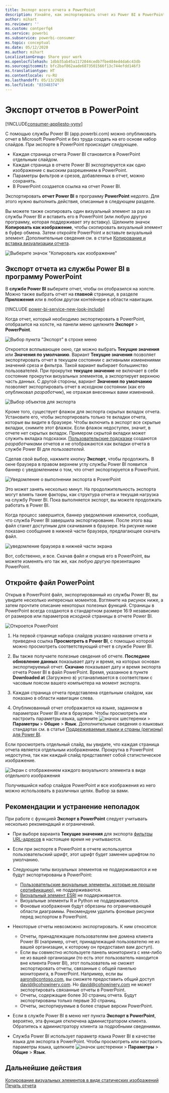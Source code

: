 ```yaml
---
title: Экспорт всего отчета в PowerPoint
description: Узнайте, как экспортировать отчет из Power BI в PowerPoint.
author: mihart
ms.reviewer: ''
ms.custom: contperfq4
ms.service: powerbi
ms.subservice: powerbi-consumer
ms.topic: conceptual
ms.date: 05/12/2020
ms.author: mihart
LocalizationGroup: Share your work
ms.openlocfilehash: 1dbb35ab45a1172044cedb7fbe484ed4da6c43db
ms.sourcegitcommit: bfc2baf862aade6873501566f13c744efdd146f3
ms.translationtype: HT
ms.contentlocale: ru-RU
ms.lasthandoff: 05/13/2020
ms.locfileid: "83348374"
---
```

# <a name="export-reports-to-powerpoint"></a>Экспорт отчетов в PowerPoint

[!INCLUDE[consumer-appliesto-yyny](../includes/consumer-appliesto-yyny.md)]


С помощью службы Power BI (app.powerbi.com) можно опубликовать отчет в Microsoft PowerPoint и без труда создать на его основе набор слайдов. При экспорте в PowerPoint происходит следующее.

* Каждая страница отчета Power BI становится в PowerPoint отдельным слайдом.
* Каждая страница в отчете Power BI экспортируется как одно изображение с высоким разрешением в PowerPoint.
* Параметры фильтров и срезов, добавленных в отчет, можно сохранять.
* В PowerPoint создается ссылка на отчет Power BI.

Экспортировать **отчет Power BI** в программу **PowerPoint** недолго. Для этого нужно выполнить действия, описанные в следующем разделе.

Вы можете также скопировать один визуальный элемент за раз из службы Power BI и вставить его в PowerPoint (или любую другую программу, которая поддерживает эту вставку). Щелкните значок **Копировать как изображение**, чтобы скопировать визуальный элемент в буфер обмена. Затем откройте PowerPoint и вставьте визуальный элемент. Дополнительные сведения см. в статье [Копирование и вставка визуализации отчета](../power-bi-visualization-copy-paste.md).

![Выберите значок "Копировать как изображение"](media/end-user-powerpoint/power-bi-copy.png)

## <a name="export-your-power-bi-report-to-powerpoint"></a>Экспорт отчета из службы Power BI в программу PowerPoint
В **службе Power BI** выберите отчет, чтобы он отобразился на холсте. Можно также выбрать отчет на **главной** странице, в разделе **Приложения** или в любом другом контейнере в области навигации.

[!INCLUDE [power-bi-service-new-look-include](../includes/power-bi-service-new-look-include.md)]

Когда отчет, который необходимо экспортировать в PowerPoint, отобразится на холсте, на панели меню щелкните **Экспорт** > **PowerPoint**.

![Выбор пункта "Экспорт" в строке меню](media/end-user-powerpoint/power-bi-export.png)

Откроется всплывающее окно, где можно выбрать **Текущие значения** или **Значения по умолчанию**. Вариант **Текущие значения** позволяет экспортировать отчет в текущем состоянии с активными изменениями значений среза и фильтра.  Такой вариант выбирает большинство пользователей. При прокрутке **текущее значение** не включает в себя состояние прокрутки визуальных элементов, а экспортирует верхнюю часть данных. С другой стороны, вариант **Значения по умолчанию** позволяет экспортировать отчет в исходном состоянии (как его опубликовал *разработчик*), не отражая внесенных вами изменений.

![Выбор объектов для экспорта](media/end-user-powerpoint/power-bi-current-values.png)
 
Кроме того, существует флажок для экспорта скрытых вкладок отчета. Установите его, чтобы экспортировать только те вкладки отчета, которые вы видите в браузере. Чтобы включить в экспорт все скрытые вкладки, снимите этот флажок. Если флажок недоступен, значит, в отчете нет скрытых вкладок. Примером скрытой вкладки может служить вкладка подсказки. [Пользовательские подсказки](../create-reports/desktop-tooltips.md) создаются *разработчиками* отчетов и не отображаются как вкладки отчета в службе Power BI для *пользователей*. 

Сделав свой выбор, нажмите кнопку **Экспорт**, чтобы продолжить. В окне браузера в правом верхнем углу службы Power BI появится баннер с уведомлением о том, что отчет экспортируется в PowerPoint. 



![Уведомление о выполнении экспорта в PowerPoint](media/end-user-powerpoint/power-bi-export-progress.png)

Это может занять несколько минут. На продолжительность экспорта могут влиять такие факторы, как структура отчета и текущая нагрузка на службу Power BI. Пока выполняется экспорт, вы можете продолжать работать в Power BI.

Когда процесс завершится, баннер уведомления изменится, сообщая, что служба Power BI завершила экспортирование. После этого ваш файл станет доступным для скачивания в браузере. На рисунке ниже показано сообщение в нижней части браузера, предлагающее скачать файл.

![уведомление браузера в нижней части экрана](media/end-user-powerpoint/power-bi-browsers.png)

Вот, собственно, и все. Скачав файл и открыв его в PowerPoint, вы можете изменять его так же, как любую другую презентацию PowerPoint.

## <a name="open-the-powerpoint-file"></a>Откройте файл PowerPoint
Открыв в PowerPoint файл, экспортированный из службы Power BI, вы увидите несколько интересных моментов. Взгляните на рисунок ниже, а затем прочтите описание некоторых полезных функций. Страницы в PowerPoint всегда создаются в стандартном размере 16:9 независимо от размеров или параметров исходной страницы в отчете Power BI.

![Откроется PowerPoint](media/end-user-powerpoint/power-bi-powerpoint-numbered.png)

1. На первой странице набора слайдов указано название отчета и приведена ссылка **Просмотреть в Power BI**, с помощью которой можно просмотреть соответствующий отчет в службе Power BI.
2. Вы также получаете полезные сведения об отчете. **Последнее обновление данных** показывает дату и время, на которых основан экспортируемый отчет. **Скачано** показывает дату и время экспорта отчета Power BI в файл PowerPoint. Время, указанное в пункте **Downloaded at** (Загружено в) устанавливается в соответствии с часовым поясом вашего компьютера на момент экспорта.


3. Каждая страница отчета представлена отдельным слайдом, как показано в области навигации слева. 
4. Опубликованный отчет отображается на языке, заданном в параметрах Power BI или в браузере. Чтобы просмотреть или настроить параметры языка, щелкните ![значок шестеренки](media/end-user-powerpoint/power-bi-settings-icon.png) > **Параметры** > **Общие** > **Язык**. Дополнительные сведения о языковых стандартах см. в статье [Поддерживаемые языки и страны (регионы) для Power BI](../fundamentals/supported-languages-countries-regions.md).


Если просмотреть отдельный слайд, вы увидите, что каждая страница отчета является отдельным изображением. Прокрутка в PowerPoint недоступна, так как каждый слайд представляет собой статистическое изображение.

![Экран с отображением каждого визуального элемента в виде отдельного изображения](media/end-user-powerpoint/power-bi-images.png)

Получившийся набор слайдов PowerPoint и все изображения из него можно использовать в различных целях. Выбор за вами.

## <a name="considerations-and-troubleshooting"></a>Рекомендации и устранение неполадок
При работе с функцией **Экспорт в PowerPoint** следует учитывать несколько рекомендаций и ограничений.
 

* При выборе варианта **Текущие значения** для экспорта [фильтры URL-адресов](../service-url-filters.md) в настоящее время не учитываются.

* Если при экспорте в PowerPoint в отчете используется пользовательский шрифт, этот шрифт будет заменен шрифтом по умолчанию.

* Следующие типы визуальных элементов не поддерживаются и не будут экспортированы в PowerPoint:
   - [Пользовательские визуальные элементы, которые не прошли сертификацию](../developer/power-bi-custom-visuals-certified.md)), не поддерживаются. 
   - [Визуальный элемент ESRI](../visuals/power-bi-visualizations-arcgis.md) не поддерживается.
   - Визуальные элементы R и Python не поддерживаются.
   - Фоновые изображения будут обрезаны по ограничивающей области диаграммы. Рекомендуем удалить фоновые рисунки перед экспортом в PowerPoint.

* Некоторые отчеты невозможно экспортировать. К ним относятся:
    - Отчеты, принадлежащие пользователям вне домена клиента Power BI (например, отчет, принадлежащий пользователю не из вашей организации, к которому он предоставил вам доступ).
    - Если вы совместно используете панель мониторинга с кем-либо не из вашей организации (то есть этот пользователь находится вне клиента Power BI), этот пользователь не сможет экспортировать отчеты, связанные с общей панелью мониторинга, в PowerPoint. Например, если вы aaron@contoso.com, вы сможете предоставить общий доступ david@cohowinery.com. Но david@cohowinery.com не может экспортировать связанные отчеты в PowerPoint.
    - Отчеты, содержащие более 30 страниц отчета. Будут экспортированы только первые 30 страниц.
    - Отчеты, экспортируемые в более старые версии PowerPoint.

* Если в службе Power BI в меню нет пункта **Экспорт в PowerPoint**, вероятно, эта функция отключена администратором клиента. Обратитесь к администратору клиента за подробными сведениями.
* Служба Power BI использует параметр языка Power BI в качестве языка для экспорта в PowerPoint. Чтобы просмотреть или настроить параметры языка, щелкните ![значок шестеренки](media/end-user-powerpoint/power-bi-settings-icon.png) > **Параметры** > **Общие** > **Язык**.



## <a name="next-steps"></a>Дальнейшие действия
[Копирование визуальных элементов в виде статических изображений](../power-bi-visualization-copy-paste.md)    
[Печать отчета](end-user-print.md)
